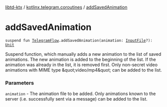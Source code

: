 [libtd-ktx](../index.md) / [kotlinx.telegram.coroutines](index.md) / [addSavedAnimation](./add-saved-animation.md)

# addSavedAnimation

`suspend fun `[`TelegramFlow`](../kotlinx.telegram.core/-telegram-flow/index.md)`.addSavedAnimation(animation: `[`InputFile`](https://tdlibx.github.io/td/docs/org/drinkless/td/libcore/telegram/TdApi/InputFile.html)`?): `[`Unit`](https://kotlinlang.org/api/latest/jvm/stdlib/kotlin/-unit/index.html)

Suspend function, which manually adds a new animation to the list of saved animations. The new
animation is added to the beginning of the list. If the animation was already in the list, it is
removed first. Only non-secret video animations with MIME type &amp;quot;video/mp4&amp;quot; can be added to
the list.

### Parameters

`animation` - The animation file to be added. Only animations known to the server (i.e.
successfully sent via a message) can be added to the list.